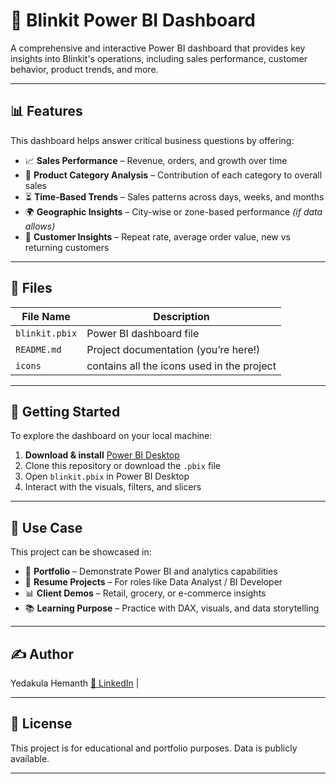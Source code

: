 # 🛒 Blinkit Power BI Dashboard

A comprehensive and interactive Power BI dashboard that provides key insights into Blinkit's operations, including sales performance, customer behavior, product trends, and more.

---

## 📊 Features

This dashboard helps answer critical business questions by offering:

- 📈 **Sales Performance** – Revenue, orders, and growth over time
- 🧺 **Product Category Analysis** – Contribution of each category to overall sales
- ⏳ **Time-Based Trends** – Sales patterns across days, weeks, and months
- 🌍 **Geographic Insights** – City-wise or zone-based performance *(if data allows)*
- 👥 **Customer Insights** – Repeat rate, average order value, new vs returning customers

---

## 🧩 Files

| File Name       | Description                                 |
|------------------|----------------------------------------    |
| `blinkit.pbix`   | Power BI dashboard file                    |
| `README.md`      | Project documentation (you’re here!)       |
| `icons`          | contains all the icons used in the project |

---

## 🚀 Getting Started

To explore the dashboard on your local machine:

1. **Download & install** [Power BI Desktop](https://powerbi.microsoft.com/desktop/)
2. Clone this repository or download the `.pbix` file
3. Open `blinkit.pbix` in Power BI Desktop
4. Interact with the visuals, filters, and slicers

---

## 🧠 Use Case

This project can be showcased in:

- 💼 **Portfolio** – Demonstrate Power BI and analytics capabilities
- 📄 **Resume Projects** – For roles like Data Analyst / BI Developer
- 📊 **Client Demos** – Retail, grocery, or e-commerce insights
- 📚 **Learning Purpose** – Practice with DAX, visuals, and data storytelling

---

## ✍️ Author

Yedakula Hemanth 
[🔗 LinkedIn](https://www.linkedin.com/in/yedakula-hemanth-b344aa337/) |

---

## 📌 License

This project is for educational and portfolio purposes. Data is publicly available.

---

